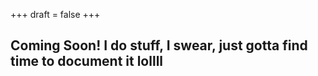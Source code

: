 +++
draft = false
+++

## Coming Soon! I do stuff, I swear, just gotta find time to document it lollll